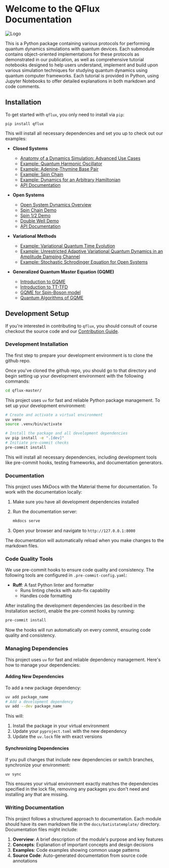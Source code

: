 # Welcome to the QFlux Documentation

![Logo](img/qflux-logo.png)

This is a Python package containing various protocols for performing quantum dynamics simulations with quantum devices. Each submodule contains object-oriented implementations for these protocols as demonstrated in our publication, as well as comprehensive tutorial notebooks designed to help users understand, implement and build upon various simulation techniques for studying quantum dynamics using quantum computer frameworks. Each tutorial is provided in Python, using Jupyter Notebooks to offer detailed explanations in both markdown and code comments.

## Installation

To get started with `qflux`, you only need to install via `pip`:

```
pip install qflux
```

This will install all necessary dependencies and set you up to check out our examples: 

- **Closed Systems**
    - [Anatomy of a Dynamics Simulation: Advanced Use Cases](basics.md)
    - [Example: Quantum Harmonic Oscillator](qho_example.md)
    - [Example: Adenine-Thymine Base Pair](AT_basepair.md)
    - [Example: Spin Chain](spinchain.md)
    - [Example: Dynamics for an Arbitrary Hamiltonian](arbitrary_evo.md)
    - [API Documentation](cs_api.md)

- **Open Systems**
    - [Open System Dynamics Overview](basics.md)
    - [Spin Chain Demo](spinchainOpen.md)
    - [Spin 1/2 Demo](spinhalfOpen.md)
    - [Double Well Demo](DoubleWellOpen.md)
    - [API Documentation](os_api.md)

- **Variational Methods**
    - [Example: Variational Quantum Time Evolution](varQTE.md)
    - [Example: Unrestricted Adaptive Variational Quantum Dynamics in an Amplitude Damping Channel](Vectorized_Adaptive.md)
    - [Example: Stochastic Schrodinger Equation for Open Systems](trajectory_FMO.md)

- **Generalized Quantum Master Equation (GQME)**
    - [Introduction to GQME](What_is_GQME.md)
    - [Introduction to TT-TFD](What_is_TTTFD.md)
    - [GQME for Spin-Boson model](spin_boson_GQME.md)
    - [Quantum Algorithms of GQME](quantum_GQME_dilation.md)


## Development Setup

If you're interested in contributing to `qflux`, you should consult of course checkout the source code and our [Contribution Guide](CONTRIBUTING.md).

### Development Installation

The first step to prepare your development environment is to clone the github repo. 

Once you've cloned the github repo, you should go to that directory and begin setting up your development environment with the following commands: 

```bash
cd qflux-master/
```

This project uses `uv` for fast and reliable Python package management. To set up your development environment:

```bash
# Create and activate a virtual environment
uv venv
source .venv/bin/activate

# Install the package and all development dependencies
uv pip install -e ".[dev]"
# Initiate pre-commit checks
pre-commit install
```

This will install all necessary dependencies, including development tools like pre-commit hooks, testing frameworks, and documentation generators.

### Documentation

This project uses MkDocs with the Material theme for documentation. To work with the documentation locally:

1. Make sure you have all development dependencies installed
2. Run the documentation server:

   ```bash
   mkdocs serve
   ```

3. Open your browser and navigate to `http://127.0.0.1:8000`

The documentation will automatically reload when you make changes to the markdown files.

### Code Quality Tools

We use pre-commit hooks to ensure code quality and consistency. The following tools are configured in `.pre-commit-config.yaml`:

- **Ruff**: A fast Python linter and formatter
  - Runs linting checks with auto-fix capability
  - Handles code formatting

After installing the development dependencies (as described in the Installation section), enable the pre-commit hooks by running:

```bash
pre-commit install
```

Now the hooks will run automatically on every commit, ensuring code quality and consistency.

### Managing Dependencies

This project uses `uv` for fast and reliable dependency management. Here's how to manage your dependencies:

#### Adding New Dependencies

To add a new package dependency:

```bash
uv add package_name
# Add a development dependency
uv add --dev package_name
```

This will:

1. Install the package in your virtual environment
2. Update your `pyproject.toml` with the new dependency
3. Update the `uv.lock` file with exact versions

#### Synchronizing Dependencies

If you pull changes that include new dependencies or switch branches, synchronize your environment:

```bash
uv sync
```

This ensures your virtual environment exactly matches the dependencies specified in the lock file, removing any packages you don't need and installing any that are missing.

### Writing Documentation

This project follows a structured approach to documentation. Each module should have its own markdown file in the `docs/batistatemplate/` directory. Documentation files might include:

1. **Overview**: A brief description of the module's purpose and key features
2. **Concepts**: Explanation of important concepts and design decisions
3. **Examples**: Code examples showing common usage patterns
4. **Source Code**: Auto-generated documentation from source code annotations

